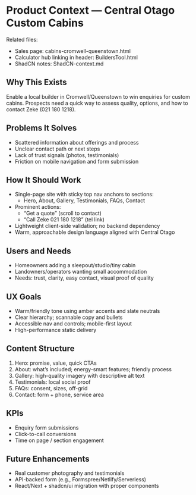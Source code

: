# Product Context — Central Otago Custom Cabins

Related files:
- Sales page: cabins-cromwell-queenstown.html
- Calculator hub linking in header: BuildersTool.html
- ShadCN notes: ShadCN-context.md

## Why This Exists
Enable a local builder in Cromwell/Queenstown to win enquiries for custom cabins. Prospects need a quick way to assess quality, options, and how to contact Zeke (021 180 1218).

## Problems It Solves
- Scattered information about offerings and process
- Unclear contact path or next steps
- Lack of trust signals (photos, testimonials)
- Friction on mobile navigation and form submission

## How It Should Work
- Single-page site with sticky top nav anchors to sections:
  - Hero, About, Gallery, Testimonials, FAQs, Contact
- Prominent actions:
  - “Get a quote” (scroll to contact)
  - “Call Zeke 021 180 1218” (tel link)
- Lightweight client-side validation; no backend dependency
- Warm, approachable design language aligned with Central Otago

## Users and Needs
- Homeowners adding a sleepout/studio/tiny cabin
- Landowners/operators wanting small accommodation
- Needs: trust, clarity, easy contact, visual proof of quality

## UX Goals
- Warm/friendly tone using amber accents and slate neutrals
- Clear hierarchy; scannable copy and bullets
- Accessible nav and controls; mobile-first layout
- High-performance static delivery

## Content Structure
1) Hero: promise, value, quick CTAs
2) About: what’s included; energy-smart features; friendly process
3) Gallery: high-quality imagery with descriptive alt text
4) Testimonials: local social proof
5) FAQs: consent, sizes, off-grid
6) Contact: form + phone, service area

## KPIs
- Enquiry form submissions
- Click-to-call conversions
- Time on page / section engagement

## Future Enhancements
- Real customer photography and testimonials
- API-backed form (e.g., Formspree/Netlify/Serverless)
- React/Next + shadcn/ui migration with proper components